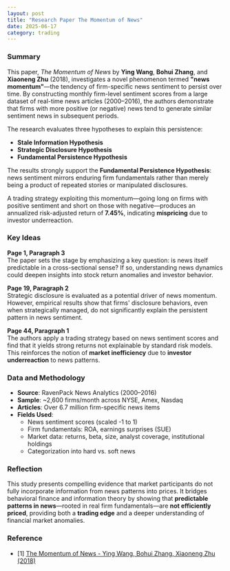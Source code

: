 ```yaml
---
layout: post
title: "Research Paper The Momentum of News"
date: 2025-06-17
category: trading
---
```


### Summary

This paper, *The Momentum of News* by **Ying Wang**, **Bohui Zhang**, and **Xiaoneng Zhu** (2018), investigates a novel phenomenon termed **"news momentum"**—the tendency of firm-specific news sentiment to persist over time. By constructing monthly firm-level sentiment scores from a large dataset of real-time news articles (2000–2016), the authors demonstrate that firms with more positive (or negative) news tend to generate similar sentiment news in subsequent periods.

The research evaluates three hypotheses to explain this persistence:
- **Stale Information Hypothesis**
- **Strategic Disclosure Hypothesis**
- **Fundamental Persistence Hypothesis**

The results strongly support the **Fundamental Persistence Hypothesis**: news sentiment mirrors enduring firm fundamentals rather than merely being a product of repeated stories or manipulated disclosures.

A trading strategy exploiting this momentum—going long on firms with positive sentiment and short on those with negative—produces an annualized risk-adjusted return of **7.45%**, indicating **mispricing** due to investor underreaction.

### Key Ideas

**Page 1, Paragraph 3**  
The paper sets the stage by emphasizing a key question: is news itself predictable in a cross-sectional sense? If so, understanding news dynamics could deepen insights into stock return anomalies and investor behavior.

**Page 19, Paragraph 2**  
Strategic disclosure is evaluated as a potential driver of news momentum. However, empirical results show that firms' disclosure behaviors, even when strategically managed, do not significantly explain the persistent pattern in news sentiment.

**Page 44, Paragraph 1**  
The authors apply a trading strategy based on news sentiment scores and find that it yields strong returns not explainable by standard risk models. This reinforces the notion of **market inefficiency** due to **investor underreaction** to news patterns.

### Data and Methodology

- **Source**: RavenPack News Analytics (2000–2016)
- **Sample**: ~2,600 firms/month across NYSE, Amex, Nasdaq
- **Articles**: Over 6.7 million firm-specific news items
- **Fields Used**:
  - News sentiment scores (scaled -1 to 1)
  - Firm fundamentals: ROA, earnings surprises (SUE)
  - Market data: returns, beta, size, analyst coverage, institutional holdings
  - Categorization into hard vs. soft news

### Reflection

This study presents compelling evidence that market participants do not fully incorporate information from news patterns into prices. It bridges behavioral finance and information theory by showing that **predictable patterns in news**—rooted in real firm fundamentals—are **not efficiently priced**, providing both a **trading edge** and a deeper understanding of financial market anomalies.

### Reference

* [1] [The Momentum of News - Ying Wang, Bohui Zhang, Xiaoneng Zhu (2018)](https://papers.ssrn.com/sol3/papers.cfm?abstract_id=3267337)
